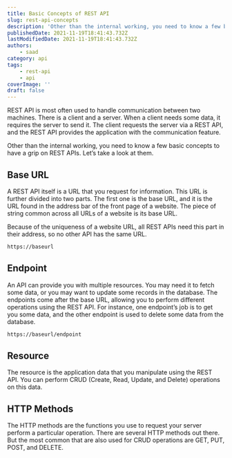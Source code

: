 ```yaml
---
title: Basic Concepts of REST API
slug: rest-api-concepts
description: 'Other than the internal working, you need to know a few basic concepts to have a grip on REST APIs. Let’s take a look at them.'
publishedDate: 2021-11-19T18:41:43.732Z
lastModifiedDate: 2021-11-19T18:41:43.732Z
authors:
    - saad
category: api
tags:
    - rest-api
    - api
coverImage: ''
draft: false
---
```


<Lead>

REST API is most often used to handle communication between two machines. There is a client and a server. When a client needs some data, it requires the server to send it. The client requests the server via a REST API, and the REST API provides the application with the communication feature.

</Lead>

Other than the internal working, you need to know a few basic concepts to have a grip on REST APIs. Let’s take a look at them.

## Base URL

A REST API itself is a URL that you request for information. This URL is further divided into two parts. The first one is the base URL, and it is the URL found in the address bar of the front page of a website. The piece of string common across all URLs of a website is its base URL.

Because of the uniqueness of a website URL, all REST APIs need this part in their address, so no other API has the same URL.

```sh
https://baseurl
```

## Endpoint

An API can provide you with multiple resources. You may need it to fetch some data, or you may want to update some records in the database. The endpoints come after the base URL, allowing you to perform different operations using the REST API. For instance, one endpoint’s job is to get you some data, and the other endpoint is used to delete some data from the database.

```sh
https://baseurl/endpoint
```

## Resource

The resource is the application data that you manipulate using the REST API. You can perform CRUD (Create, Read, Update, and Delete) operations on this data.

## HTTP Methods

The HTTP methods are the functions you use to request your server perform a particular operation. There are several HTTP methods out there. But the most common that are also used for CRUD operations are GET, PUT, POST, and DELETE.
